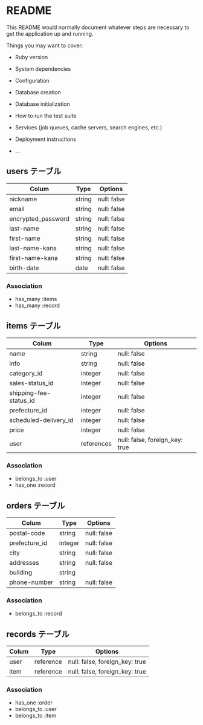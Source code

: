 # README

This README would normally document whatever steps are necessary to get the
application up and running.

Things you may want to cover:

* Ruby version

* System dependencies

* Configuration

* Database creation

* Database initialization

* How to run the test suite

* Services (job queues, cache servers, search engines, etc.)

* Deployment instructions

* ...

## users テーブル

| Colum               | Type    | Options       |
|---------------------|---------|-------------- |
| nickname            | string  | null: false   |
| email               | string  | null: false   |
| encrypted_password  | string  | null: false   |
| last-name           | string  | null: false   |
| first-name          | string  | null: false   |
| last-name-kana      | string  | null: false   |
| first-name-kana     | string  | null: false   |
| birth-date          | date    | null: false   |

### Association

- has_many :items
- has_many :record

## items テーブル

| Colum                         | Type        | Options
| ------------------------------|-------------|---------------------------------|
| name                          | string      | null: false                     |
| info                          | string      | null: false                     |
| category_id                   | integer     | null: false                     |
| sales-status_id               | integer     | null: false                     |
| shipping-fee-status_id        | integer     | null: false                     |
| prefecture_id                 | integer     | null: false                     |
| scheduled-delivery_id         | integer     | null: false                     |
| price                         | integer     | null: false                     |
| user                          | references  | null: false, foreign_key: true  |

### Association

- belongs_to :user
- has_one :record

## orders テーブル

| Colum           | Type        | Options                         |
| ----------------|-------------|---------------------------------|
| postal-code     | string      | null: false                     |
| prefecture_id   | integer     | null: false                     |
| city            | string      | null: false                     |
| addresses       | string      | null: false                     |
| building        | string      |                                 |
| phone-number    | string      | null: false                     |

### Association

- belongs_to :record

## records テーブル

| Colum     | Type        | Options                         |
| ----------|-------------|---------------------------------|
| user      | reference   | null: false, foreign_key: true  |
| item      | reference   | null: false, foreign_key: true  |

### Association

- has_one :order
- belongs_to :user
- belongs_to :item